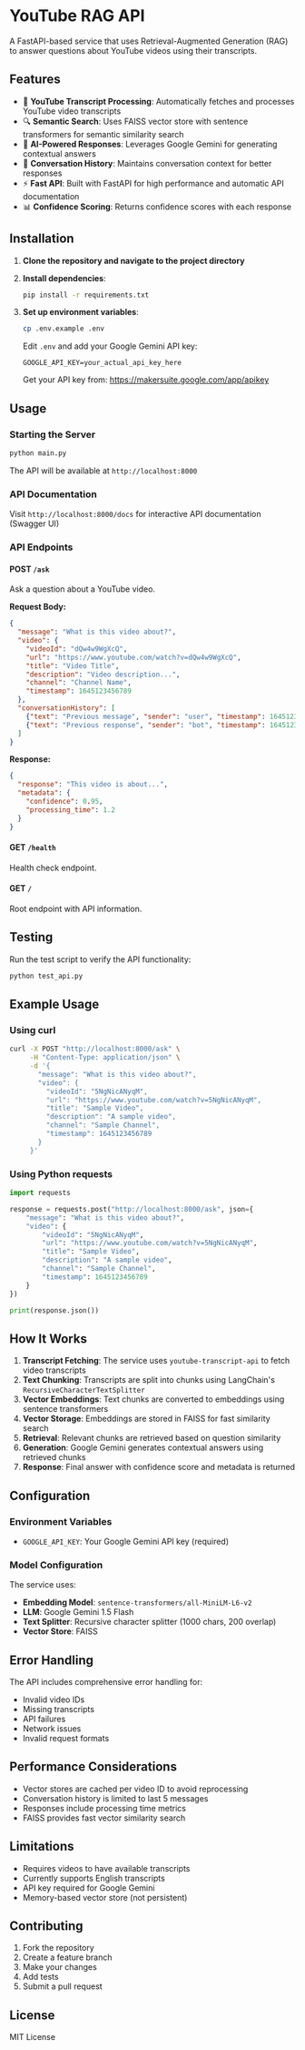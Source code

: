# YouTube RAG API

A FastAPI-based service that uses Retrieval-Augmented Generation (RAG) to answer questions about YouTube videos using their transcripts.

## Features

- 🎥 **YouTube Transcript Processing**: Automatically fetches and processes YouTube video transcripts
- 🔍 **Semantic Search**: Uses FAISS vector store with sentence transformers for semantic similarity search
- 🤖 **AI-Powered Responses**: Leverages Google Gemini for generating contextual answers
- 💬 **Conversation History**: Maintains conversation context for better responses
- ⚡ **Fast API**: Built with FastAPI for high performance and automatic API documentation
- 📊 **Confidence Scoring**: Returns confidence scores with each response

## Installation

1. **Clone the repository and navigate to the project directory**

2. **Install dependencies**:
   ```bash
   pip install -r requirements.txt
   ```

3. **Set up environment variables**:
   ```bash
   cp .env.example .env
   ```
   
   Edit `.env` and add your Google Gemini API key:
   ```
   GOOGLE_API_KEY=your_actual_api_key_here
   ```
   
   Get your API key from: https://makersuite.google.com/app/apikey

## Usage

### Starting the Server

```bash
python main.py
```

The API will be available at `http://localhost:8000`

### API Documentation

Visit `http://localhost:8000/docs` for interactive API documentation (Swagger UI)

### API Endpoints

#### POST `/ask`

Ask a question about a YouTube video.

**Request Body:**
```json
{
  "message": "What is this video about?",
  "video": {
    "videoId": "dQw4w9WgXcQ",
    "url": "https://www.youtube.com/watch?v=dQw4w9WgXcQ",
    "title": "Video Title",
    "description": "Video description...",
    "channel": "Channel Name",
    "timestamp": 1645123456789
  },
  "conversationHistory": [
    {"text": "Previous message", "sender": "user", "timestamp": 1645123456789},
    {"text": "Previous response", "sender": "bot", "timestamp": 1645123456790}
  ]
}
```

**Response:**
```json
{
  "response": "This video is about...",
  "metadata": {
    "confidence": 0.95,
    "processing_time": 1.2
  }
}
```

#### GET `/health`

Health check endpoint.

#### GET `/`

Root endpoint with API information.

## Testing

Run the test script to verify the API functionality:

```bash
python test_api.py
```

## Example Usage

### Using curl

```bash
curl -X POST "http://localhost:8000/ask" \
     -H "Content-Type: application/json" \
     -d '{
       "message": "What is this video about?",
       "video": {
         "videoId": "5NgNicANyqM",
         "url": "https://www.youtube.com/watch?v=5NgNicANyqM",
         "title": "Sample Video",
         "description": "A sample video",
         "channel": "Sample Channel",
         "timestamp": 1645123456789
       }
     }'
```

### Using Python requests

```python
import requests

response = requests.post("http://localhost:8000/ask", json={
    "message": "What is this video about?",
    "video": {
        "videoId": "5NgNicANyqM",
        "url": "https://www.youtube.com/watch?v=5NgNicANyqM",
        "title": "Sample Video",
        "description": "A sample video",
        "channel": "Sample Channel",
        "timestamp": 1645123456789
    }
})

print(response.json())
```

## How It Works

1. **Transcript Fetching**: The service uses `youtube-transcript-api` to fetch video transcripts
2. **Text Chunking**: Transcripts are split into chunks using LangChain's `RecursiveCharacterTextSplitter`
3. **Vector Embeddings**: Text chunks are converted to embeddings using sentence transformers
4. **Vector Storage**: Embeddings are stored in FAISS for fast similarity search
5. **Retrieval**: Relevant chunks are retrieved based on question similarity
6. **Generation**: Google Gemini generates contextual answers using retrieved chunks
7. **Response**: Final answer with confidence score and metadata is returned

## Configuration

### Environment Variables

- `GOOGLE_API_KEY`: Your Google Gemini API key (required)

### Model Configuration

The service uses:
- **Embedding Model**: `sentence-transformers/all-MiniLM-L6-v2`
- **LLM**: Google Gemini 1.5 Flash
- **Text Splitter**: Recursive character splitter (1000 chars, 200 overlap)
- **Vector Store**: FAISS

## Error Handling

The API includes comprehensive error handling for:
- Invalid video IDs
- Missing transcripts
- API failures
- Network issues
- Invalid request formats

## Performance Considerations

- Vector stores are cached per video ID to avoid reprocessing
- Conversation history is limited to last 5 messages
- Responses include processing time metrics
- FAISS provides fast vector similarity search

## Limitations

- Requires videos to have available transcripts
- Currently supports English transcripts
- API key required for Google Gemini
- Memory-based vector store (not persistent)

## Contributing

1. Fork the repository
2. Create a feature branch
3. Make your changes
4. Add tests
5. Submit a pull request

## License

MIT License